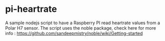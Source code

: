 # pi-heartrate
A sample nodejs script to have a Raspberry PI read heartrate values from a Polar H7 sensor.
The script uses the noble package, check here for more info : https://github.com/sandeepmistry/noble/wiki/Getting-started

